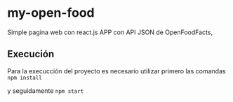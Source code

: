 # my-open-food
Simple pagina web con react.js APP con API JSON de OpenFoodFacts,

## Execución

Para la execucción del proyecto es necesario utilizar primero las comandas
 `npm install`

y seguidamente
`npm start`


